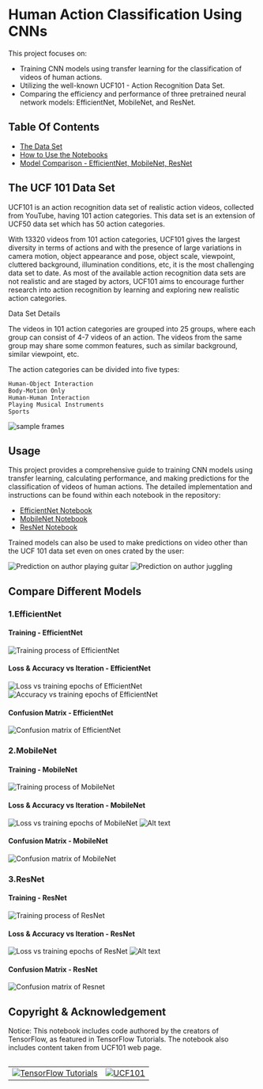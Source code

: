 # Human Action Classification Using CNNs

This project focuses on:

- Training CNN models using transfer learning for the classification of videos of human actions.
- Utilizing the well-known UCF101 - Action Recognition Data Set.
- Comparing the efficiency and performance of three pretrained neural network models: EfficientNet, MobileNet, and ResNet.


## Table Of Contents

- [The Data Set](#the-ucf-101-data-set)
- [How to Use the Notebooks](#usage)
- [Model Comparison - EfficientNet, MobileNet, ResNet](#compare-different-models)

## The UCF 101 Data Set

UCF101 is an action recognition data set of realistic action videos, collected from YouTube, having 101 action categories. This data set is an extension of UCF50 data set which has 50 action categories.

With 13320 videos from 101 action categories, UCF101 gives the largest diversity in terms of actions and with the presence of large variations in camera motion, object appearance and pose, object scale, viewpoint, cluttered background, illumination conditions, etc, it is the most challenging data set to date. As most of the available action recognition data sets are not realistic and are staged by actors, UCF101 aims to encourage further research into action recognition by learning and exploring new realistic action categories.

Data Set Details

The videos in 101 action categories are grouped into 25 groups, where each group can consist of 4-7 videos of an action. The videos from the same group may share some common features, such as similar background, similar viewpoint, etc.

The action categories can be divided into five types:

    Human-Object Interaction
    Body-Motion Only
    Human-Human Interaction
    Playing Musical Instruments
    Sports

![sample frames](https://www.crcv.ucf.edu/wp-content/uploads/2019/03/UCF101.jpg)

## Usage

This project provides a comprehensive guide to training CNN models using transfer learning, calculating performance, and making predictions for the classification of videos of human actions. The detailed implementation and instructions can be found within each notebook in the repository:

- [EfficientNet Notebook](notebooks/01-efficientnet.ipynb)
- [MobileNet Notebook](notebooks/02-mobilenet.ipynb)
- [ResNet Notebook](notebooks/03-resnet.ipynb)

Trained models can also be used to make predictions on video other than the UCF 101 data set even on ones crated by the user:

![Prediction on author playing guitar](images/guitar_playing.JPG)
![Prediction on author juggling](images/juggling.JPG)

## Compare Different Models

### 1.EfficientNet
#### Training - EfficientNet

![Training process of EfficientNet](images/efficientnet_training.JPG)

#### Loss & Accuracy vs Iteration - EfficientNet

![Loss vs training epochs of EfficientNet](images/efficientnet_loss_plot.png) ![Accuracy vs training epochs of EfficientNet](images/efficientnet_acc_plot.png)

#### Confusion Matrix - EfficientNet

![Confusion matrix of EfficientNet](images/efficientnet_confusion.JPG)

### 2.MobileNet
#### Training - MobileNet

![Training process of MobileNet](images/mobilenet_training.JPG)

#### Loss & Accuracy vs Iteration - MobileNet

![Loss vs training epochs of MobileNet](images/mobilenet_loss_plot.png) ![Alt text](images/mobilenet_acc_plot.png)

#### Confusion Matrix - MobileNet

![Confusion matrix of MobileNet](images/mobilenet_confusion.JPG)

### 3.ResNet
#### Training - ResNet

![Training process of ResNet](images/resnet_training.JPG)

#### Loss & Accuracy vs Iteration - ResNet

![Loss vs training epochs of ResNet](images/resnet_loss_plot.png) ![Alt text](images/resnet_acc_plot.png)

#### Confusion Matrix - ResNet

![Confusion matrix of Resnet](images/resnet_confusion.JPG)

## Copyright & Acknowledgement

Notice: This notebook includes code authored by the creators of TensorFlow, as featured in TensorFlow Tutorials. The notebook also includes content taken from UCF101 web page.
<table class="tfo-notebook-buttons" align="left">
  <td>
    <a target="_blank" href="https://www.tensorflow.org/tutorials"><img src="https://www.tensorflow.org/images/tf_logo_32px.png" />TensorFlow Tutorials</a>
  </td>
  <td>
    <a target="_blank" href="https://www.crcv.ucf.edu/research/data-sets/ucf101/"><img src="https://diversityjobs.com/attachments/employer/1/611/152/972.gif" />UCF101</a>
  </td>
</table>